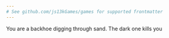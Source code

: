 ```yaml
---
# See github.com/js13kGames/games for supported frontmatter
---
```

You are a backhoe digging through sand.
The dark one kills you